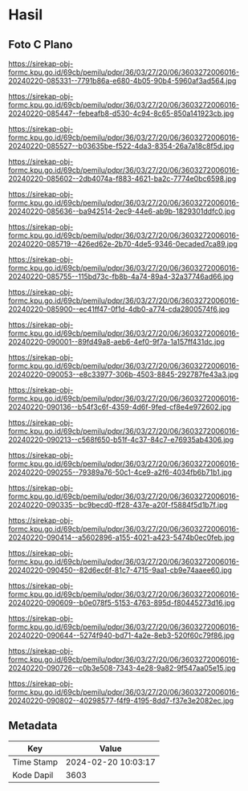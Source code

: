 # Hasil

## Foto C Plano

https://sirekap-obj-formc.kpu.go.id/69cb/pemilu/pdpr/36/03/27/20/06/3603272006016-20240220-085331--7791b86a-e680-4b05-90b4-5960af3ad564.jpg

https://sirekap-obj-formc.kpu.go.id/69cb/pemilu/pdpr/36/03/27/20/06/3603272006016-20240220-085447--febeafb8-d530-4c94-8c65-850a141923cb.jpg

https://sirekap-obj-formc.kpu.go.id/69cb/pemilu/pdpr/36/03/27/20/06/3603272006016-20240220-085527--b03635be-f522-4da3-8354-26a7a18c8f5d.jpg

https://sirekap-obj-formc.kpu.go.id/69cb/pemilu/pdpr/36/03/27/20/06/3603272006016-20240220-085602--2db4074a-f883-4621-ba2c-7774e0bc6598.jpg

https://sirekap-obj-formc.kpu.go.id/69cb/pemilu/pdpr/36/03/27/20/06/3603272006016-20240220-085636--ba942514-2ec9-44e6-ab9b-1829301ddfc0.jpg

https://sirekap-obj-formc.kpu.go.id/69cb/pemilu/pdpr/36/03/27/20/06/3603272006016-20240220-085719--426ed62e-2b70-4de5-9346-0ecaded7ca89.jpg

https://sirekap-obj-formc.kpu.go.id/69cb/pemilu/pdpr/36/03/27/20/06/3603272006016-20240220-085755--115bd73c-fb8b-4a74-89a4-32a37746ad66.jpg

https://sirekap-obj-formc.kpu.go.id/69cb/pemilu/pdpr/36/03/27/20/06/3603272006016-20240220-085900--ec41ff47-0f1d-4db0-a774-cda2800574f6.jpg

https://sirekap-obj-formc.kpu.go.id/69cb/pemilu/pdpr/36/03/27/20/06/3603272006016-20240220-090001--89fd49a8-aeb6-4ef0-9f7a-1a157ff431dc.jpg

https://sirekap-obj-formc.kpu.go.id/69cb/pemilu/pdpr/36/03/27/20/06/3603272006016-20240220-090053--e8c33977-306b-4503-8845-292787fe43a3.jpg

https://sirekap-obj-formc.kpu.go.id/69cb/pemilu/pdpr/36/03/27/20/06/3603272006016-20240220-090136--b54f3c6f-4359-4d6f-9fed-cf8e4e972602.jpg

https://sirekap-obj-formc.kpu.go.id/69cb/pemilu/pdpr/36/03/27/20/06/3603272006016-20240220-090213--c568f650-b51f-4c37-84c7-e76935ab4306.jpg

https://sirekap-obj-formc.kpu.go.id/69cb/pemilu/pdpr/36/03/27/20/06/3603272006016-20240220-090255--79389a76-50c1-4ce9-a2f6-4034fb6b71b1.jpg

https://sirekap-obj-formc.kpu.go.id/69cb/pemilu/pdpr/36/03/27/20/06/3603272006016-20240220-090335--bc9becd0-ff28-437e-a20f-f5884f5d1b7f.jpg

https://sirekap-obj-formc.kpu.go.id/69cb/pemilu/pdpr/36/03/27/20/06/3603272006016-20240220-090414--a5602896-a155-4021-a423-5474b0ec0feb.jpg

https://sirekap-obj-formc.kpu.go.id/69cb/pemilu/pdpr/36/03/27/20/06/3603272006016-20240220-090450--82d6ec6f-81c7-4715-9aa1-cb9e74aaee60.jpg

https://sirekap-obj-formc.kpu.go.id/69cb/pemilu/pdpr/36/03/27/20/06/3603272006016-20240220-090609--b0e078f5-5153-4763-895d-f80445273d16.jpg

https://sirekap-obj-formc.kpu.go.id/69cb/pemilu/pdpr/36/03/27/20/06/3603272006016-20240220-090644--5274f940-bd71-4a2e-8eb3-520f60c79f86.jpg

https://sirekap-obj-formc.kpu.go.id/69cb/pemilu/pdpr/36/03/27/20/06/3603272006016-20240220-090726--c0b3e508-7343-4e28-9a82-9f547aa05e15.jpg

https://sirekap-obj-formc.kpu.go.id/69cb/pemilu/pdpr/36/03/27/20/06/3603272006016-20240220-090802--40298577-f4f9-4195-8dd7-f37e3e2082ec.jpg


## Metadata

| Key        | Value               |
| ---------- | ------------------- |
| Time Stamp | 2024-02-20 10:03:17 |
| Kode Dapil | 3603                |



